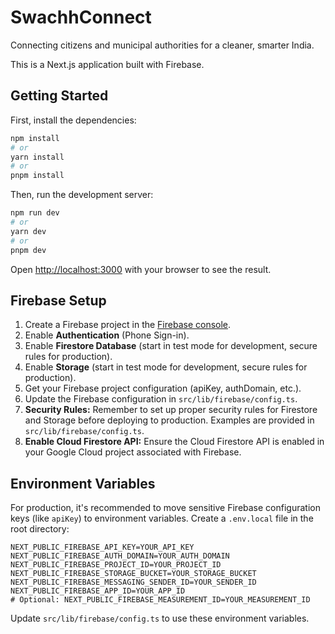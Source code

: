 # SwachhConnect

Connecting citizens and municipal authorities for a cleaner, smarter India.

This is a Next.js application built with Firebase.

## Getting Started

First, install the dependencies:

```bash
npm install
# or
yarn install
# or
pnpm install
```

Then, run the development server:

```bash
npm run dev
# or
yarn dev
# or
pnpm dev
```

Open [http://localhost:3000](http://localhost:3000) with your browser to see the result.

## Firebase Setup

1.  Create a Firebase project in the [Firebase console](https://console.firebase.google.com/).
2.  Enable **Authentication** (Phone Sign-in).
3.  Enable **Firestore Database** (start in test mode for development, secure rules for production).
4.  Enable **Storage** (start in test mode for development, secure rules for production).
5.  Get your Firebase project configuration (apiKey, authDomain, etc.).
6.  Update the Firebase configuration in `src/lib/firebase/config.ts`.
7.  **Security Rules:** Remember to set up proper security rules for Firestore and Storage before deploying to production. Examples are provided in `src/lib/firebase/config.ts`.
8.  **Enable Cloud Firestore API:** Ensure the Cloud Firestore API is enabled in your Google Cloud project associated with Firebase.

## Environment Variables

For production, it's recommended to move sensitive Firebase configuration keys (like `apiKey`) to environment variables. Create a `.env.local` file in the root directory:

```
NEXT_PUBLIC_FIREBASE_API_KEY=YOUR_API_KEY
NEXT_PUBLIC_FIREBASE_AUTH_DOMAIN=YOUR_AUTH_DOMAIN
NEXT_PUBLIC_FIREBASE_PROJECT_ID=YOUR_PROJECT_ID
NEXT_PUBLIC_FIREBASE_STORAGE_BUCKET=YOUR_STORAGE_BUCKET
NEXT_PUBLIC_FIREBASE_MESSAGING_SENDER_ID=YOUR_SENDER_ID
NEXT_PUBLIC_FIREBASE_APP_ID=YOUR_APP_ID
# Optional: NEXT_PUBLIC_FIREBASE_MEASUREMENT_ID=YOUR_MEASUREMENT_ID
```

Update `src/lib/firebase/config.ts` to use these environment variables.

